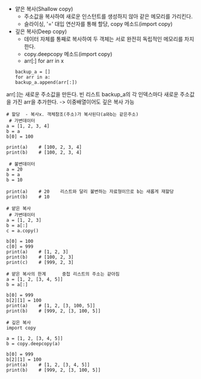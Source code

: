 - 얕은 복사(Shallow copy)
    - 주소값을 복사하여 새로운 인스턴트를 생성하지 않아 같은 메모리를 가리킨다.
    - 슬라이싱, '=' 대입 연산자를 통해 할당, copy 메소드(import copy)
- 깊은 복사(Deep copy)
    - 데이터 자체를 통째로 복사하여 두 객체는 서로 완전히 독립적인 메모리를 차지한다.
    - copy.deepcopy 메소드(import copy)
    - arr[:] for arr in x
    ```
    backup_a = []
    for arr in a:
    backup_a.append(arr[:])
    ```
arr[:]는 새로운 주소값을 만든다. 빈 리스트 backup_a의 각 인덱스마다 새로운 주소값을 가진 arr을 추가한다. -> 이중배열이어도 깊은 복사 가능

```
# 할당  - 복사x. 객체참조(주소)가 복사된다(a와b는 같은주소)
 # 가변데이터
a = [1, 2, 3, 4]
b = a
b[0] = 100

print(a)    # [100, 2, 3, 4]
print(b)    # [100, 2, 3, 4]

 # 불변데이터
a = 20
b = a
b = 10

print(a)    # 20    리스트와 달리 불변하는 자료형이므로 b는 새롭게 재할당
print(b)    # 10

# 얕은 복사
 # 가변데이터
a = [1, 2, 3]
b = a[:]
c = a.copy()

b[0] = 100
c[0] = 999
print(a)    # [1, 2, 3]
print(b)    # [100, 2, 3]
print(c)    # [999, 2, 3]

# 얕은 복사의 한계      중첩 리스트의 주소는 같아짐
a = [1, 2, [3, 4, 5]]
b = a[:]

b[0] = 999
b[2][1] = 100
print(a)    # [1, 2, [3, 100, 5]]
print(b)    # [999, 2, [3, 100, 5]]

# 깊은 복사
import copy

a = [1, 2, [3, 4, 5]]
b = copy.deepcopy(a)

b[0] = 999
b[2][1] = 100
print(a)    # [1, 2, [3, 4, 5]]
print(b)    # [999, 2, [3, 100, 5]]
```